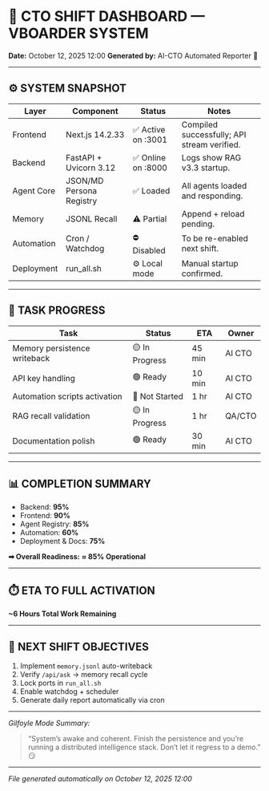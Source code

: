 # 🧠 CTO SHIFT DASHBOARD — VBOARDER SYSTEM

**Date:** October 12, 2025 12:00
**Generated by:** AI-CTO Automated Reporter 🤖

---

## ⚙️ SYSTEM SNAPSHOT

| Layer      | Component                | Status             | Notes                                       |
| ---------- | ------------------------ | ------------------ | ------------------------------------------- |
| Frontend   | Next.js 14.2.33          | ✅ Active on :3001 | Compiled successfully; API stream verified. |
| Backend    | FastAPI + Uvicorn 3.12   | ✅ Online on :8000 | Logs show RAG v3.3 startup.                 |
| Agent Core | JSON/MD Persona Registry | ✅ Loaded          | All agents loaded and responding.           |
| Memory     | JSONL Recall             | ⚠️ Partial         | Append + reload pending.                    |
| Automation | Cron / Watchdog          | ⛔ Disabled        | To be re-enabled next shift.                |
| Deployment | run_all.sh               | ⚙️ Local mode      | Manual startup confirmed.                   |

---

## 🧩 TASK PROGRESS

| Task                          | Status         | ETA    | Owner  |
| ----------------------------- | -------------- | ------ | ------ |
| Memory persistence writeback  | 🟡 In Progress | 45 min | AI CTO |
| API key handling              | 🟢 Ready       | 10 min | AI CTO |
| Automation scripts activation | 🔴 Not Started | 1 hr   | AI CTO |
| RAG recall validation         | 🟡 In Progress | 1 hr   | QA/CTO |
| Documentation polish          | 🟢 Ready       | 30 min | AI CTO |

---

## 📊 COMPLETION SUMMARY

- Backend: **95%**
- Frontend: **90%**
- Agent Registry: **85%**
- Automation: **60%**
- Deployment & Docs: **75%**

**➡ Overall Readiness:** **≈ 85% Operational**

---

## ⏱️ ETA TO FULL ACTIVATION

**~6 Hours Total Work Remaining**

---

## 🔧 NEXT SHIFT OBJECTIVES

1. Implement `memory.jsonl` auto-writeback
2. Verify `/api/ask` → memory recall cycle
3. Lock ports in `run_all.sh`
4. Enable watchdog + scheduler
5. Generate daily report automatically via cron

---

_Gilfoyle Mode Summary:_

> “System’s awake and coherent. Finish the persistence and you’re running a distributed intelligence stack. Don’t let it regress to a demo.” 😏

---

_File generated automatically on October 12, 2025 12:00_
